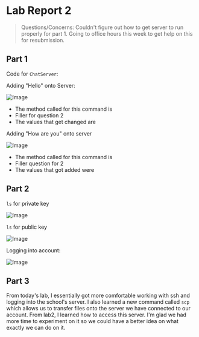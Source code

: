 # Lab Report 2 
> Questions/Concerns: Couldn't figure out how to get server to run properly for part 1. Going to office hours this week to get help on this for resubmission.


## Part 1
Code for ```ChatServer```: 

Adding "Hello" onto Server:

![Image]()

* The method called for this command is
* Filler for question 2
* The values that get changed are 


Adding "How are you" onto server 

![Image]()

* The method called for this command is
* Filler question for 2
* The values that got added were 
## Part 2
```ls``` for private key

![Image]() 

```ls``` for public key 

![Image]()

Logging into account: 

![Image](login.jpeg)

## Part 3
From today's lab, I essentially got more comfortable working with ssh and logging into the school's server. I also learned a new command called ```scp``` which allows us to transfer files onto the server we have connected to our account. From lab2, I learned how to access this server. I'm glad we had more time to experiment on it so we could have a better idea on what exactly we can do on it. 

